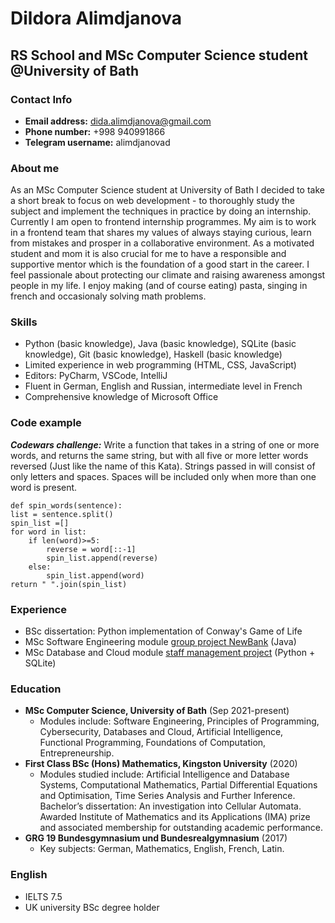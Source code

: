 # Dildora Alimdjanova
## RS School and MSc Computer Science student @University of Bath

### Contact Info ###
- **Email address:** dida.alimdjanova@gmail.com
- **Phone number:** +998 940991866
- **Telegram username:** alimdjanovad

### About me ###
As an MSc Computer Science student at University of Bath I decided to take a short break to focus on web development - to thoroughly study the subject and implement the techniques in practice by doing an internship. Currently I am open to frontend internship programmes. My aim is to work in a frontend team that shares my values of always staying curious, learn from mistakes and prosper in a collaborative environment. As a motivated student and mom it is also crucial for me to have a responsible and supportive mentor which is the foundation of a good start in the career.
I feel passionale about protecting our climate and raising awareness amongst people in my life.
I enjoy making (and of course eating) pasta, singing in french and occasionaly solving math problems. 

### Skills ###
- Python (basic knowledge), Java (basic knowledge), SQLite (basic knowledge), Git  (basic knowledge), Haskell (basic knowledge)
- Limited experience in web programming (HTML, CSS, JavaScript)
- Editors: PyCharm, VSCode, IntelliJ
- Fluent in German, English and Russian, intermediate level in French
- Comprehensive knowledge of Microsoft Office

### Code example ###
***Codewars challenge:*** Write a function that takes in a string of one or more words, 
 and returns the same string, but with all five or more letter  words reversed (Just like the name of this Kata). Strings passed  in will consist of only letters and spaces. Spaces will be included only when more than one word is present.

    def spin_words(sentence):
    list = sentence.split()
    spin_list =[]
    for word in list:
        if len(word)>=5:
            reverse = word[::-1]
            spin_list.append(reverse)
        else:
            spin_list.append(word)
    return " ".join(spin_list)

### Experience ###
- BSc dissertation: Python implementation of Conway's Game of Life
- MSc Software Engineering module [group project NewBank](https://github.com/draxano/newBank) (Java)
- MSc Database and Cloud module [staff management project](https://replit.com/@dida999/ABCcompany#main.py) (Python + SQLite)

### Education ###
- **MSc Computer Science, University of Bath** (Sep 2021-present)
    - Modules include: Software Engineering, Principles of Programming, Cybersecurity, Databases and Cloud, Artificial Intelligence, Functional Programming, Foundations of Computation, Entrepreneurship.
- **First Class BSc (Hons) Mathematics, Kingston University** (2020)
    - Modules studied include: Artificial Intelligence and Database Systems, Computational Mathematics, Partial Differential Equations and Optimisation, Time Series Analysis and Further Inference.
        Bachelor’s dissertation: An investigation into Cellular Automata. 
        Awarded Institute of Mathematics and its Applications (IMA) prize and associated membership for outstanding academic performance.
- **GRG 19 Bundesgymnasium und Bundesrealgymnasium** (2017)
     -  Key subjects: German, Mathematics, English, French, Latin.

### English ###
- IELTS 7.5 
- UK university BSc degree holder